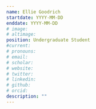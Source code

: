 ```yaml
---
name: Ellie Goodrich
startdate: YYYY-MM-DD
enddate: YYYY-MM-DD
# image:
# altimage:
position: Undergraduate Student
#current:
# pronouns:
# email:
# scholar:
# website:
# twitter:
# linkedin:
# github:
# orcid:
description: ""
---
```

